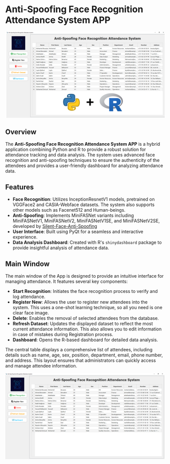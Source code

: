 # Anti-Spoofing Face Recognition Attendance System APP
![](Images/PYR.png)

## Overview

The **Anti-Spoofing Face Recognition Attendance System APP** is a hybrid application combining Python and R to provide a robust solution for attendance tracking and data analysis. The system uses advanced face recognition and anti-spoofing techniques to ensure the authenticity of the attendees and provides a user-friendly dashboard for analyzing attendance data.

## Features

- **Face Recognition**: Utilizes InceptionResnetV1 models, pretrained on VGGFace2 and CASIA-Webface datasets. The system also supports other models such as Facenet512 and Human-beings.
- **Anti-Spoofing**: Implements MiniFASNet variants including MiniFASNetV1, MiniFASNetV2, MiniFASNetV1SE, and MiniFASNetV2SE, developed by [Silent-Face-Anti-Spoofing](https://github.com/minivision-ai/Silent-Face-Anti-Spoofing) 
- **User Interface**: Built using PyQt for a seamless and interactive experience.
- **Data Analysis Dashboard**: Created with R's `shinydashboard` package to provide insightful analysis of attendance data.

## Main Window

The main window of the App is designed to provide an intuitive interface for managing attendance. It features several key components:

- **Start Recognition**: Initiates the face recognition process to verify and log attendance.
- **Register New**: Allows the user to register new attendees into the system. This uses a one-shot learning technique, so all you need is one clear face image.
- **Delete**: Enables the removal of selected attendees from the database.
- **Refresh Dataset**: Updates the displayed dataset to reflect the most current attendance information. This also allows you to edit information in case of mistakes during Registration process.
- **Dashboard**: Opens the R-based dashboard for detailed data analysis.

The central table displays a comprehensive list of attendees, including details such as name, age, sex, position, department, email, phone number, and address. This layout ensures that administrators can quickly access and manage attendee information.

![](Images/MainWindow.png)
